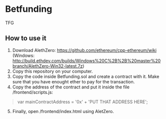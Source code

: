 # Betfunding
TFG

## How to use it
1. Download AlethZero: https://github.com/ethereum/cpp-ethereum/wiki (Windows: http://build.ethdev.com/builds/Windows%20C%2B%2B%20master%20branch/AlethZero-Win32-latest.7z)
2. Copy this repository on your computer.
3. Copy the code inside Betfunding.sol and create a contract with it. Make sure that you have enought ether to pay for the transaction.
4. Copy the address of the contract and put it inside the file /frontend/scripts.js:  
 > var mainContractAddress = '0x' + 'PUT THAT ADDRESS HERE';
5. Finally, open /frontend/index.html using AletZero.
